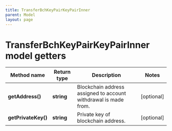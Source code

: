 ```yaml
---
title: TransferBchKeyPairKeyPairInner
parent: Model
layout: page
---
```


# TransferBchKeyPairKeyPairInner model getters

Method name | Return type | Description | Notes
------------ | ------------- | ------------- | -------------
**getAddress()** | **string** | Blockchain address assigned to account withdrawal is made from. | [optional]
**getPrivateKey()** | **string** | Private key of blockchain address. | [optional]

